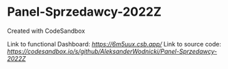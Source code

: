 # Panel-Sprzedawcy-2022Z
Created with CodeSandbox

Link to functional Dashboard: _https://6m5uux.csb.app/_
Link to source code: _https://codesandbox.io/s/github/AleksanderWodnicki/Panel-Sprzedawcy-2022Z_
